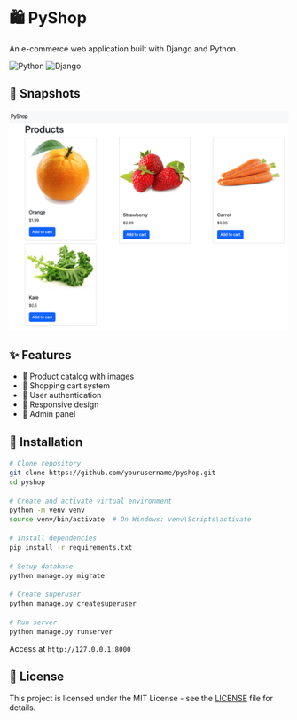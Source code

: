 # 🛍️ PyShop

An e-commerce web application built with Django and Python.

![Python](https://img.shields.io/badge/Python-3.8+-blue.svg)
![Django](https://img.shields.io/badge/Django-4.0+-green.svg)


## 📸  Snapshots
![](./images/shop2.png)

## ✨ Features

- 🏪 Product catalog with images
- 🛒 Shopping cart system
- 👤 User authentication
- 📱 Responsive design
- 🔐 Admin panel

## 🚀 Installation

```bash
# Clone repository
git clone https://github.com/yourusername/pyshop.git
cd pyshop

# Create and activate virtual environment
python -m venv venv
source venv/bin/activate  # On Windows: venv\Scripts\activate

# Install dependencies
pip install -r requirements.txt

# Setup database
python manage.py migrate

# Create superuser
python manage.py createsuperuser

# Run server
python manage.py runserver
```

Access at `http://127.0.0.1:8000`

## 📄 License

This project is licensed under the MIT License - see the [LICENSE](LICENSE) file for details.
